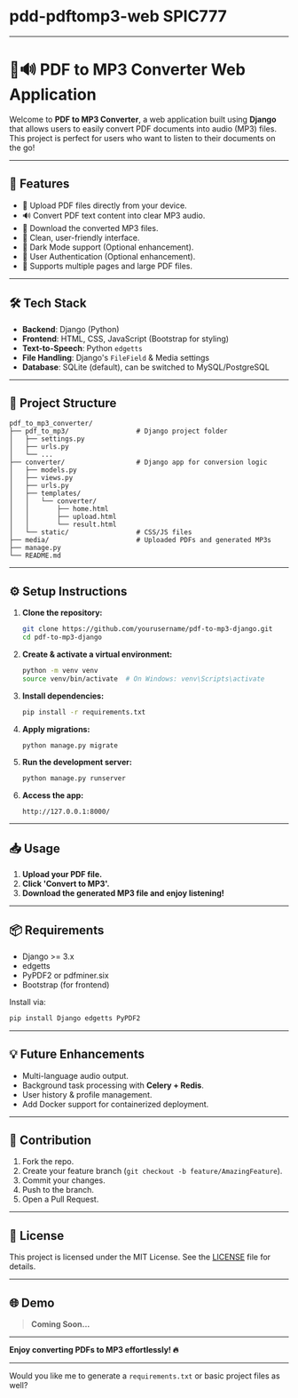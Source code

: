 # pdd-pdftomp3-web SPIC777
---

# 📄🔊 PDF to MP3 Converter Web Application

Welcome to **PDF to MP3 Converter**, a web application built using **Django** that allows users to easily convert PDF documents into audio (MP3) files. This project is perfect for users who want to listen to their documents on the go!

---

## 🚀 Features

- 🔽 Upload PDF files directly from your device.
- 🔊 Convert PDF text content into clear MP3 audio.
- 💾 Download the converted MP3 files.
- 🎨 Clean, user-friendly interface.
- 🌙 Dark Mode support (Optional enhancement).
- 🔐 User Authentication (Optional enhancement).
- 📜 Supports multiple pages and large PDF files.

---

## 🛠️ Tech Stack

- **Backend**: Django (Python)
- **Frontend**: HTML, CSS, JavaScript (Bootstrap for styling)
- **Text-to-Speech**: Python `edgetts` 
- **File Handling**: Django's `FileField` & Media settings
- **Database**: SQLite (default), can be switched to MySQL/PostgreSQL

---

## 📂 Project Structure

```
pdf_to_mp3_converter/
├── pdf_to_mp3/                 # Django project folder
│   ├── settings.py
│   ├── urls.py
│   └── ...
├── converter/                  # Django app for conversion logic
│   ├── models.py
│   ├── views.py
│   ├── urls.py
│   ├── templates/
│   │   └── converter/
│   │       ├── home.html
│   │       ├── upload.html
│   │       └── result.html
│   └── static/                 # CSS/JS files
├── media/                      # Uploaded PDFs and generated MP3s
├── manage.py
└── README.md
```

---

## ⚙️ Setup Instructions

1. **Clone the repository:**
   ```bash
   git clone https://github.com/yourusername/pdf-to-mp3-django.git
   cd pdf-to-mp3-django
   ```

2. **Create & activate a virtual environment:**
   ```bash
   python -m venv venv
   source venv/bin/activate  # On Windows: venv\Scripts\activate
   ```

3. **Install dependencies:**
   ```bash
   pip install -r requirements.txt
   ```

4. **Apply migrations:**
   ```bash
   python manage.py migrate
   ```

5. **Run the development server:**
   ```bash
   python manage.py runserver
   ```

6. **Access the app:**
   ```
   http://127.0.0.1:8000/
   ```

---

## 📥 Usage

1. **Upload your PDF file.**
2. **Click 'Convert to MP3'.**
3. **Download the generated MP3 file and enjoy listening!**

---

## 📦 Requirements

- Django >= 3.x
- edgetts
- PyPDF2 or pdfminer.six
- Bootstrap (for frontend)

Install via:
```bash
pip install Django edgetts PyPDF2
```

---

## 💡 Future Enhancements

- Multi-language audio output.
- Background task processing with **Celery + Redis**.
- User history & profile management.
- Add Docker support for containerized deployment.

---

## 🤝 Contribution

1. Fork the repo.
2. Create your feature branch (`git checkout -b feature/AmazingFeature`).
3. Commit your changes.
4. Push to the branch.
5. Open a Pull Request.

---

## 📄 License

This project is licensed under the MIT License. See the [LICENSE](LICENSE) file for details.

---

## 🌐 Demo

> **Coming Soon...**

---

**Enjoy converting PDFs to MP3 effortlessly! 🔥**

---

Would you like me to generate a `requirements.txt` or basic project files as well?
